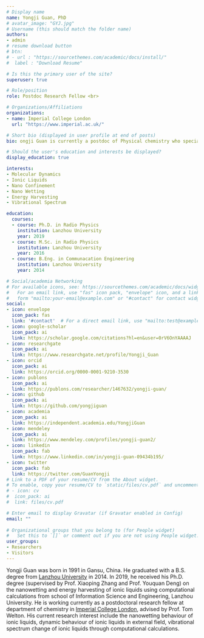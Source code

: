 ```yaml
---
# Display name
name: Yongji Guan, PhD
# avatar_image: "GYJ.jpg"
# Username (this should match the folder name)
authors:
- admin
# resume download button
# btn:
# - url : "https://sourcethemes.com/academic/docs/install/"
#  label : "Download Resume"

# Is this the primary user of the site?
superuser: true

# Role/position
role: Postdoc Research Fellow <br>

# Organizations/Affiliations
organizations:
- name: Imperial College London
  url: "https://www.imperial.ac.uk/"

# Short bio (displayed in user profile at end of posts)
bio: ongji Guan is currently a postdoc of Physical chemistry who specializes in the theoretical caculation of ionic liquids.

# Should the user's education and interests be displayed?
display_education: true

interests:
- Molecular Dynamics
- Ionic Liquids
- Nano Confinement
- Nano Wetting
- Energy Harvesting
- Vibrational Spectrum

education:
  courses:
  - course: Ph.D. in Radio Physics
    institution: Lanzhou University
    year: 2019
  - course: M.Sc. in Radio Physics
    institution: Lanzhou University
    year: 2016
  - course: B.Eng. in Communacation Engineering
    institution: Lanzhou University
    year: 2014

# Social/academia Networking
# For available icons, see: https://sourcethemes.com/academic/docs/widgets/#icons
#   For an email link, use "fas" icon pack, "envelope" icon, and a link in the
#   form "mailto:your-email@example.com" or "#contact" for contact widget.
social:
- icon: envelope
  icon_pack: fas
  link: '#contact'  # For a direct email link, use "mailto:test@example.org".
- icon: google-scholar
  icon_pack: ai
  link: https://scholar.google.com/citations?hl=en&user=0rV6OnYAAAAJ
- icon: researchgate
  icon_pack: ai
  link: https://www.researchgate.net/profile/Yongji_Guan
- icon: orcid
  icon_pack: ai
  link: https://orcid.org/0000-0001-9210-3530
- icon: publons
  icon_pack: ai
  link: https://publons.com/researcher/1467632/yongji-guan/  
- icon: github
  icon_pack: ai
  link: https://github.com/yongjiguan
- icon: academia
  icon_pack: ai
  link: https://independent.academia.edu/YongjiGuan
- icon: mendeley
  icon_pack: ai
  link: https://www.mendeley.com/profiles/yongji-guan2/
- icon: linkedin
  icon_pack: fab
  link: https://www.linkedin.com/in/yongji-guan-09434b195/  
- icon: twitter
  icon_pack: fab
  link: https://twitter.com/GuanYongji
# Link to a PDF of your resume/CV from the About widget.
# To enable, copy your resume/CV to `static/files/cv.pdf` and uncomment the lines below.  
# - icon: cv
#  icon_pack: ai
#  link: files/cv.pdf

# Enter email to display Gravatar (if Gravatar enabled in Config)
email: ""
  
# Organizational groups that you belong to (for People widget)
#   Set this to `[]` or comment out if you are not using People widget.  
user_groups:
- Researchers
- Visitors
---
```


Yongji Guan was born in 1991 in Gansu, China. He graduated with a B.S. degree from <a href="http://www.lzu.edu.cn">Lanzhou University</a> in 2014. In 2019, he received his Ph.D. degree (supervised by Prof. Xiaoping Zhang and Prof. Youquan Deng) on the nanowetting and energy harvesting of ionic liquids using computational calculations from school of Information Science and Engineering, Lanzhou University. He is working currently as a postdoctoral research fellow at department of chemistry in <a href="http://www.imperial.ac.uk">Imperial College London</a>, advised by Prof. Tom Welton. His current research interest include the nanowetting behaviour of ionic liquids, dynamic behaviour of ionic liquids in external field, vibrational spectrum change of ionic liquids through computational calculations.

